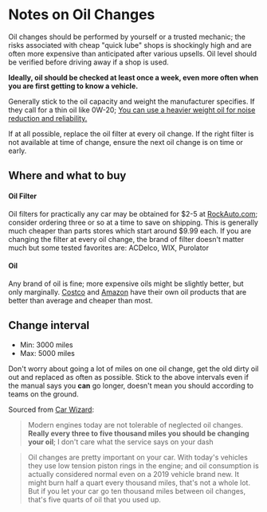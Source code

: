 # Notes on Oil Changes

Oil changes should be performed by yourself or a trusted mechanic; the risks associated with cheap "quick lube" shops is shockingly high and are often more expensive than anticipated after various upsells. Oil level should be verified before driving away if a shop is used.

**Ideally, oil should be checked at least once a week, even more often when you are first getting to know a vehicle.**

Generally stick to the oil capacity and weight the manufacturer specifies. If they call for a thin oil like 0W-20; [You can use a heavier weight oil for noise reduction and reliability.](https://youtu.be/Nh9DEeDjBYU?t=129)

If at all possible, replace the oil filter at every oil change. If the right filter is not available at time of change, ensure the next oil change is on time or early.

## Where and what to buy

#### Oil Filter
Oil filters for practically any car may be obtained for $2-5 at [RockAuto.com](http://rockauto.com); consider ordering three or so at a time to save on shipping. This is generally much cheaper than parts stores which start around $9.99 each.
If you are changing the filter at every oil change, the brand of filter doesn't matter much but some tested favorites are: ACDelco, WIX, Purolator


#### Oil
Any brand of oil is fine; more expensive oils might be slightly better, but only marginally.
[Costco](https://www.costco.com/motor-oil.html) and [Amazon](https://www.amazon.com/s?k=amazonbasics+motor+oil) have their own oil products that are better than average and cheaper than most.

## Change interval
- Min: 3000 miles
- Max: 5000 miles

Don't worry about going a lot of miles on one oil change, get the old dirty oil out and replaced as often as possible. Stick to the above intervals even if the manual says you **can** go longer, doesn't mean you should according to teams on the ground.

Sourced from [Car Wizard](https://www.youtube.com/user/OmegaAutoService):

> Modern engines today are not tolerable of neglected oil changes. **Really every three to five thousand miles you should be changing your oil**; I don't care what the service says on your dash

> Oil changes are pretty important on your car. With today's vehicles they use low tension piston rings in the engine; and oil consumption is actually considered normal even on a 2019 vehicle brand new. It might burn half a quart every thousand miles, that's not a whole lot. But if you let your car go ten thousand miles between oil changes, that's five quarts of oil that you used up.
